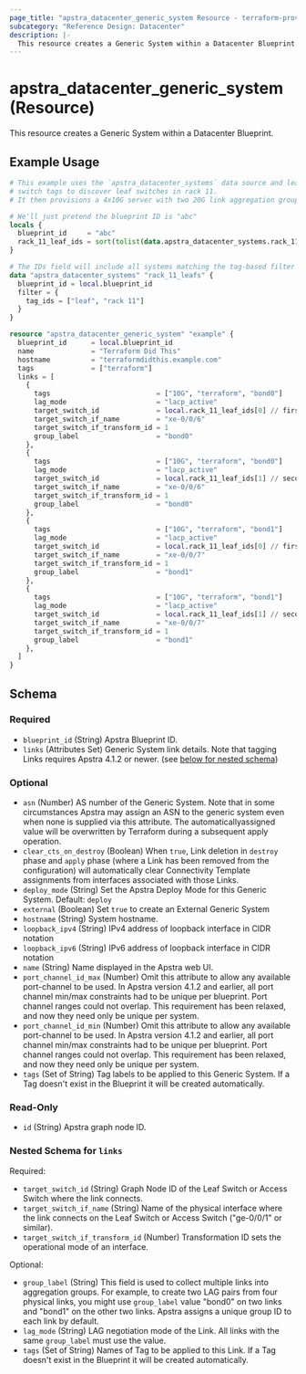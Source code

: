 ```yaml
---
page_title: "apstra_datacenter_generic_system Resource - terraform-provider-apstra"
subcategory: "Reference Design: Datacenter"
description: |-
  This resource creates a Generic System within a Datacenter Blueprint.
---
```


# apstra_datacenter_generic_system (Resource)

This resource creates a Generic System within a Datacenter Blueprint.


## Example Usage

```terraform
# This example uses the `apstra_datacenter_systems` data source and leaf
# switch tags to discover leaf switches in rack 11.
# It then provisions a 4x10G server with two 20G link aggregation groups

# We'll just pretend the blueprint ID is "abc"
locals {
  blueprint_id     = "abc"
  rack_11_leaf_ids = sort(tolist(data.apstra_datacenter_systems.rack_11_leafs.ids))
}

# The IDs field will include all systems matching the tag-based filter
data "apstra_datacenter_systems" "rack_11_leafs" {
  blueprint_id = local.blueprint_id
  filter = {
    tag_ids = ["leaf", "rack 11"]
  }
}

resource "apstra_datacenter_generic_system" "example" {
  blueprint_id      = local.blueprint_id
  name              = "Terraform Did This"
  hostname          = "terraformdidthis.example.com"
  tags              = ["terraform"]
  links = [
    {
      tags                          = ["10G", "terraform", "bond0"]
      lag_mode                      = "lacp_active"
      target_switch_id              = local.rack_11_leaf_ids[0] // first switch
      target_switch_if_name         = "xe-0/0/6"
      target_switch_if_transform_id = 1
      group_label                   = "bond0"
    },
    {
      tags                          = ["10G", "terraform", "bond0"]
      lag_mode                      = "lacp_active"
      target_switch_id              = local.rack_11_leaf_ids[1] // second switch
      target_switch_if_name         = "xe-0/0/6"
      target_switch_if_transform_id = 1
      group_label                   = "bond0"
    },
    {
      tags                          = ["10G", "terraform", "bond1"]
      lag_mode                      = "lacp_active"
      target_switch_id              = local.rack_11_leaf_ids[0] // first switch
      target_switch_if_name         = "xe-0/0/7"
      target_switch_if_transform_id = 1
      group_label                   = "bond1"
    },
    {
      tags                          = ["10G", "terraform", "bond1"]
      lag_mode                      = "lacp_active"
      target_switch_id              = local.rack_11_leaf_ids[1] // second switch
      target_switch_if_name         = "xe-0/0/7"
      target_switch_if_transform_id = 1
      group_label                   = "bond1"
    },
  ]
}
```

<!-- schema generated by tfplugindocs -->
## Schema

### Required

- `blueprint_id` (String) Apstra Blueprint ID.
- `links` (Attributes Set) Generic System link details. Note that tagging Links requires Apstra 4.1.2 or newer. (see [below for nested schema](#nestedatt--links))

### Optional

- `asn` (Number) AS number of the Generic System. Note that in some circumstances Apstra may assign an ASN to the generic system even when none is supplied via this attribute. The automaticallyassigned value will be overwritten by Terraform during a subsequent apply operation.
- `clear_cts_on_destroy` (Boolean) When `true`, Link deletion in `destroy` phase and `apply` phase (where a Link has been removed from the configuration) will automatically clear Connectivity Template assignments from interfaces associated with those Links.
- `deploy_mode` (String) Set the Apstra Deploy Mode for this Generic System. Default: `deploy`
- `external` (Boolean) Set `true` to create an External Generic System
- `hostname` (String) System hostname.
- `loopback_ipv4` (String) IPv4 address of loopback interface in CIDR notation
- `loopback_ipv6` (String) IPv6 address of loopback interface in CIDR notation
- `name` (String) Name displayed in the Apstra web UI.
- `port_channel_id_max` (Number) Omit this attribute to allow any available port-channel to be used. In Apstra version 4.1.2 and earlier, all port channel min/max constraints had to be unique per blueprint. Port channel ranges could not overlap. This requirement has been relaxed, and now they need only be unique per system.
- `port_channel_id_min` (Number) Omit this attribute to allow any available port-channel to be used. In Apstra version 4.1.2 and earlier, all port channel min/max constraints had to be unique per blueprint. Port channel ranges could not overlap. This requirement has been relaxed, and now they need only be unique per system.
- `tags` (Set of String) Tag labels to be applied to this Generic System. If a Tag doesn't exist in the Blueprint it will be created automatically.

### Read-Only

- `id` (String) Apstra graph node ID.

<a id="nestedatt--links"></a>
### Nested Schema for `links`

Required:

- `target_switch_id` (String) Graph Node ID of the Leaf Switch or Access Switch where the link connects.
- `target_switch_if_name` (String) Name of the physical interface where the link connects on the Leaf Switch or Access Switch ("ge-0/0/1" or similar).
- `target_switch_if_transform_id` (Number) Transformation ID sets the operational mode of an interface.

Optional:

- `group_label` (String) This field is used to collect multiple links into aggregation groups. For example, to create two LAG pairs from four physical links, you might use `group_label` value "bond0" on two links and "bond1" on the other two links. Apstra assigns a unique group ID to each link by default.
- `lag_mode` (String) LAG negotiation mode of the Link. All links with the same `group_label` must use the value.
- `tags` (Set of String) Names of Tag to be applied to this Link. If a Tag doesn't exist in the Blueprint it will be created automatically.



